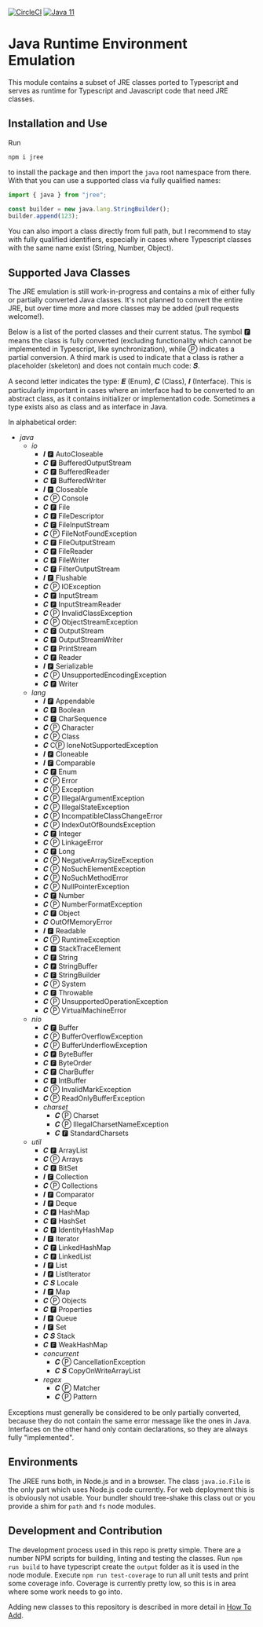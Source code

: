 [![CircleCI](https://circleci.com/gh/mike-lischke/java2typescript/tree/master.svg?style=svg)](https://circleci.com/gh/mike-lischke/java2typescript/tree/master)
[![Java 11](https://img.shields.io/badge/java-11-4c7e9f.svg)](http://java.oracle.com)

# Java Runtime Environment Emulation

This module contains a subset of JRE classes ported to Typescript and serves as runtime for Typescript and Javascript code that need JRE classes.

## Installation and Use

Run

```bash
npm i jree
```

to install the package and then import the `java` root namespace from there. With that you can use a supported class via fully qualified names:

```typescript
import { java } from "jree";

const builder = new java.lang.StringBuilder();
builder.append(123);
```

You can also import a class directly from full path, but I recommend to stay with fully qualified identifiers, especially in cases where Typescript classes with the same name exist (String, Number, Object).

## Supported Java Classes

The JRE emulation is still work-in-progress and contains a mix of either fully or partially converted Java classes. It's not planned to convert the entire JRE, but over time more and more classes may be added (pull requests welcome!).

Below is a list of the ported classes and their current status. The symbol 🅵 means the class is fully converted (excluding functionality which cannot be implemented in Typescript, like synchronization), while Ⓟ indicates a partial conversion. A third mark is used to indicate that a class is rather a placeholder (skeleton) and does not contain much code: 𝑺.

A second letter indicates the type: 𝑬 (Enum), 𝑪 (Class), 𝑰 (Interface). This is particularly important in cases where an interface had to be converted to an abstract class, as it contains initializer or implementation code. Sometimes a type exists also as class and as interface in Java.

In alphabetical order:

- *java*
  - *io*
    - 𝑰 🅵 AutoCloseable
    - 𝑪 🅵 BufferedOutputStream
    - 𝑪 🅵 BufferedReader
    - 𝑪 🅵 BufferedWriter
    - 𝑰 🅵 Closeable
    - 𝑪 Ⓟ Console
    - 𝑪 🅵 File
    - 𝑪 🅵 FileDescriptor
    - 𝑪 🅵 FileInputStream
    - 𝑪 Ⓟ FileNotFoundException
    - 𝑪 🅵 FileOutputStream
    - 𝑪 🅵 FileReader
    - 𝑪 🅵 FileWriter
    - 𝑪 🅵 FilterOutputStream
    - 𝑰 🅵 Flushable
    - 𝑪 Ⓟ IOException
    - 𝑪 🅵 InputStream
    - 𝑪 🅵 InputStreamReader
    - 𝑪 Ⓟ InvalidClassException
    - 𝑪 Ⓟ ObjectStreamException
    - 𝑪 🅵 OutputStream
    - 𝑪 🅵 OutputStreamWriter
    - 𝑪 🅵 PrintStream
    - 𝑪 🅵 Reader
    - 𝑰 🅵 Serializable
    - 𝑪 Ⓟ UnsupportedEncodingException
    - 𝑪 🅵 Writer
  - *lang*
    - 𝑰 🅵 Appendable
    - 𝑪 🅵 Boolean
    - 𝑪 🅵 CharSequence
    - 𝑪 Ⓟ Character
    - 𝑪 Ⓟ Class
    - 𝑪 CⓅ loneNotSupportedException
    - 𝑰 🅵 Cloneable
    - 𝑰 🅵 Comparable
    - 𝑪 🅵 Enum
    - 𝑪 Ⓟ Error
    - 𝑪 Ⓟ Exception
    - 𝑪 Ⓟ IllegalArgumentException
    - 𝑪 Ⓟ IllegalStateException
    - 𝑪 Ⓟ IncompatibleClassChangeError
    - 𝑪 Ⓟ IndexOutOfBoundsException
    - 𝑪 🅵 Integer
    - 𝑪 Ⓟ LinkageError
    - 𝑪 🅵 Long
    - 𝑪 Ⓟ NegativeArraySizeException
    - 𝑪 Ⓟ NoSuchElementException
    - 𝑪 Ⓟ NoSuchMethodError
    - 𝑪 Ⓟ NullPointerException
    - 𝑪 🅵 Number
    - 𝑪 Ⓟ NumberFormatException
    - 𝑪 🅵 Object
    - 𝑪 OutOfMemoryError
    - 𝑰 🅵 Readable
    - 𝑪 Ⓟ RuntimeException
    - 𝑪 🅵 StackTraceElement
    - 𝑪 🅵 String
    - 𝑪 🅵 StringBuffer
    - 𝑪 🅵 StringBuilder
    - 𝑪 Ⓟ System
    - 𝑪 🅵 Throwable
    - 𝑪 Ⓟ UnsupportedOperationException
    - 𝑪 Ⓟ VirtualMachineError
  - *nio*
    - 𝑪 🅵 Buffer
    - 𝑪 Ⓟ BufferOverflowException
    - 𝑪 Ⓟ BufferUnderflowException
    - 𝑪 🅵 ByteBuffer
    - 𝑪 🅵 ByteOrder
    - 𝑪 🅵 CharBuffer
    - 𝑪 🅵 IntBuffer
    - 𝑪 Ⓟ InvalidMarkException
    - 𝑪 Ⓟ ReadOnlyBufferException
    - *charset*
      - 𝑪 Ⓟ Charset
      - 𝑪 Ⓟ IllegalCharsetNameException
      - 𝑪 🅵 StandardCharsets
  - *util*
    - 𝑪 🅵 ArrayList
    - 𝑪 Ⓟ Arrays
    - 𝑪 🅵 BitSet
    - 𝑰 🅵 Collection
    - 𝑪 Ⓟ Collections
    - 𝑰 🅵 Comparator
    - 𝑰 🅵 Deque
    - 𝑪 🅵 HashMap
    - 𝑪 🅵 HashSet
    - 𝑪 🅵 IdentityHashMap
    - 𝑰 🅵 Iterator
    - 𝑪 🅵 LinkedHashMap
    - 𝑪 🅵 LinkedList
    - 𝑰 🅵 List
    - 𝑰 🅵 ListIterator
    - 𝑪 𝑺 Locale
    - 𝑰 🅵 Map
    - 𝑪 Ⓟ Objects
    - 𝑪 🅵 Properties
    - 𝑰 🅵 Queue
    - 𝑰 🅵 Set
    - 𝑪 𝑺 Stack
    - 𝑪 🅵 WeakHashMap
    - *concurrent*
      - 𝑪 Ⓟ CancellationException
      - 𝑪 𝑺 CopyOnWriteArrayList
    - *regex*
      - 𝑪 Ⓟ Matcher
      - 𝑪 Ⓟ Pattern

Exceptions must generally be considered to be only partially converted, because they do not contain the same error message like the ones in Java. Interfaces on the other hand only contain declarations, so they are always fully "implemented".

## Environments

The JREE runs both, in Node.js and in a browser. The class `java.io.File` is the only part which uses Node.js code currently. For web deployment this is is obviously not usable. Your bundler should tree-shake this class out or you provide a shim for `path` and `fs` node modules.

## Development and Contribution

The development process used in this repo is pretty simple. There are a number NPM scripts for building, linting and testing the classes. Run `npm run build` to have typescript create the `output` folder as it is used in the node module. Execute `npm run test-coverage` to run all unit tests and print some coverage info. Coverage is currently pretty low, so this is in area where some work needs to go into.

Adding new classes to this repository is described in more detail in [How To Add](doc/how-to-add.md).
